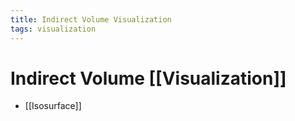 ```yaml
---
title: Indirect Volume Visualization
tags: visualization
---
```


# Indirect Volume [[Visualization]]
- [[Isosurface]]


















